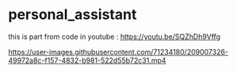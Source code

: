# personal_assistant



this is part from code in youtube : https://youtu.be/SQZhDh9Vffg





https://user-images.githubusercontent.com/71234180/209007326-49972a8c-f157-4832-b981-522d55b72c31.mp4

